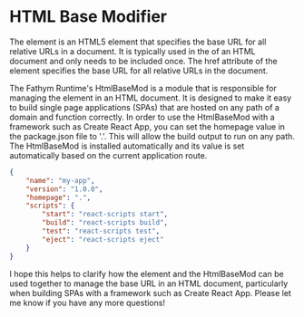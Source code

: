 # HTML Base Modifier

The <base> element is an HTML5 element that specifies the base URL for all relative URLs in a document. It is typically used in the <head> of an HTML document and only needs to be included once. The href attribute of the <base> element specifies the base URL for all relative URLs in the document.

The Fathym Runtime's HtmlBaseMod is a module that is responsible for managing the <base> element in an HTML document. It is designed to make it easy to build single page applications (SPAs) that are hosted on any path of a domain and function correctly. In order to use the HtmlBaseMod with a framework such as Create React App, you can set the homepage value in the package.json file to '.'. This will allow the build output to run on any path. The HtmlBaseMod is installed automatically and its value is set automatically based on the current application route.

```json
{
    "name": "my-app",
    "version": "1.0.0",
    "homepage": ".",
    "scripts": {
        "start": "react-scripts start",
        "build": "react-scripts build",
        "test": "react-scripts test",
        "eject": "react-scripts eject"
    }
}
```

I hope this helps to clarify how the <base> element and the HtmlBaseMod can be used together to manage the base URL in an HTML document, particularly when building SPAs with a framework such as Create React App. Please let me know if you have any more questions!
